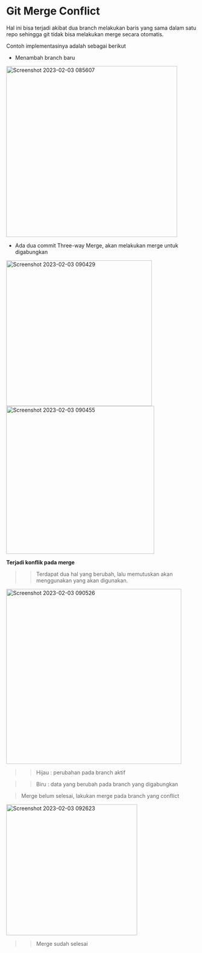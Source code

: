 # Git Merge Conflict
Hal ini bisa terjadi akibat dua branch melakukan baris yang sama dalam satu repo sehingga git tidak bisa melakukan merge secara otomatis.

Contoh implementasinya adalah sebagai berikut
- Menambah branch baru
<img width="453" alt="Screenshot 2023-02-03 085607" src="https://user-images.githubusercontent.com/123937217/216494218-6d918a95-a69f-4fb6-adb1-d689008d401c.png">

- Ada dua commit Three-way Merge, akan melakukan merge untuk digabungkan

<img width="386" alt="Screenshot 2023-02-03 090429" src="https://user-images.githubusercontent.com/123937217/216494612-6b89f93c-3d29-4717-859e-8e60d88ae01e.png">

<img width="392" alt="Screenshot 2023-02-03 090455" src="https://user-images.githubusercontent.com/123937217/216494634-f55dc19b-0843-4941-9cab-c3075250bd67.png">

**Terjadi konflik pada merge**

>> Terdapat dua hal yang berubah, lalu memutuskan akan menggunakan yang akan digunakan.

<img width="464" alt="Screenshot 2023-02-03 090526" src="https://user-images.githubusercontent.com/123937217/216495175-a771d0b7-e754-4cb0-a4c6-4c61783cd5ed.png">

>> Hijau : perubahan pada branch aktif

>> Biru : data yang berubah pada branch yang digabungkan

> Merge belum selesai, lakukan merge pada branch yang conflict

<img width="347" alt="Screenshot 2023-02-03 092623" src="https://user-images.githubusercontent.com/123937217/216497076-84c293c6-5e69-496e-874f-4fd3ed20ef03.png">

>> Merge sudah selesai
